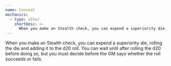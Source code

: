 ```yaml
---
name: Conceal
mechanics:
  - type: other
    shortDesc: >-
      When you make an Stealth check, you can expend a superiority die, rolling the die and adding it to the d20 roll. You can wait until after rolling the d20 before doing so, but you must decide before the GM says whether the roll succeeds or fails.
---
```

When you make an Stealth check, you can expend a superiority die, rolling the die and adding it to the d20 roll. You can wait until after rolling the d20 before doing so, but you must decide before the GM says whether the roll succeeds or fails.
